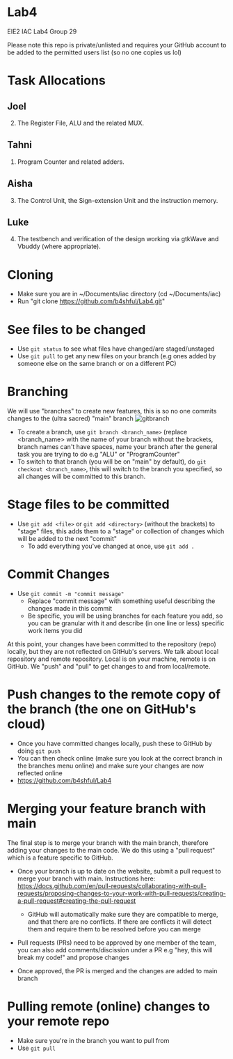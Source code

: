 # Lab4
EIE2 IAC Lab4 Group 29

 Please note this repo is private/unlisted and requires your GitHub account to be added to the permitted users list (so no one copies us lol) 

# Task Allocations
## Joel
2. The Register File, ALU and the related MUX.
## Tahni
1. Program Counter and related adders.
## Aisha
3. The Control Unit, the Sign-extension Unit and the instruction memory.
## Luke
4. The testbench and verification of the design working via gtkWave and Vbuddy (where appropriate).

# Cloning
- Make sure you are in ~/Documents/iac directory (cd ~/Documents/iac)
- Run "git clone https://github.com/b4shful/Lab4.git"

# See files to be changed
- Use `git status` to see what files have changed/are staged/unstaged
- Use `git pull` to get any new files on your branch (e.g ones added by someone else on the same branch or on a different PC)

# Branching
We will use "branches" to create new features, this is so no one commits changes to the (ultra sacred) "main" branch
![gitbranch](https://user-images.githubusercontent.com/28313200/202689014-069fd77e-33ff-4a0e-ae4f-93839e2e3509.png)

- To create a branch, use `git branch <branch_name>` (replace <branch_name> with the name of your branch without the brackets, branch names can't have spaces, name your branch after the general task you are trying to do e.g "ALU" or "ProgramCounter"
- To switch to that branch (you will be on "main" by default), do `git checkout <branch_name>`, this will switch to the branch you specified, so all changes will be committed to this branch.

# Stage files to be committed
- Use `git add <file>` or `git add <directory>` (without the brackets) to "stage" files, this adds them to a "stage" or collection of changes which will be added to the next "commit"
    - To add everything you've changed at once, use `git add .`
    
# Commit Changes
- Use `git commit -m "commit message"`
    - Replace "commit message" with something useful describing the changes made in this commit
    - Be specific, you will be using branches for each feature you add, so you can be granular with it and describe (in one line or less) specific work items you did
    
At this point, your changes have been committed to the repository (repo) locally, but they are not reflected on GitHub's servers. We talk about local repository and remote repository. Local is on your machine, remote is on GitHub. We "push" and "pull" to get changes to and from local/remote. 

# Push changes to the remote copy of the branch (the one on GitHub's cloud)
- Once you have committed changes locally, push these to GitHub by doing `git push`
- You can then check online (make sure you look at the correct branch in the branches menu online) and make sure your changes are now reflected online
- https://github.com/b4shful/Lab4 

# Merging your feature branch with main
The final step is to merge your branch with the main branch, therefore adding your changes to the main code.
We do this using a "pull request" which is a feature specific to GitHub.

- Once your branch is up to date on the website, submit a pull request to merge your branch with main. Instructions here:
https://docs.github.com/en/pull-requests/collaborating-with-pull-requests/proposing-changes-to-your-work-with-pull-requests/creating-a-pull-request#creating-the-pull-request

    - GitHub will automatically make sure they are compatible to merge, and that there are no conflicts. If there are conflicts it will detect them and require them to be resolved before you can merge
    
- Pull requests (PRs) need to be approved by one member of the team, you can also add comments/discission under a PR e.g "hey, this will break my code!" and propose changes

- Once approved, the PR is merged and the changes are added to main branch

# Pulling remote (online) changes to your remote repo
- Make sure you're in the branch you want to pull from
- Use `git pull`

